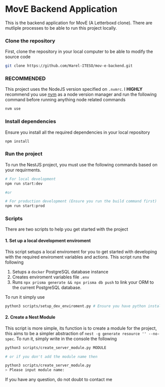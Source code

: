 # MovE Backend Application

This is the backend application for MovE (A Letterboxd clone). There are mutliple processes to be able to run this project locally.

### Clone the repository

First, clone the repository in your local computer to be able to modify the source code

```bash
git clone https://github.com/Harel-ITESO/mov-e-backend.git


```

### RECOMMENDED

This project uses the NodeJS version specified on `.nvmrc`. I **HIGHLY** recommend you use [nvm](https://github.com/nvm-sh/nvm) as a node version manager and run the following command before running anything node related commands

```bash
nvm use
```

### Install dependencies

Ensure you install all the required dependencies in your local repository

```bash
npm install
```

### Run the project

To run the NestJS project, you must use the following commands based on your requirments.

```bash
# For local development
npm run start:dev

#or

# For production development (Ensure you run the build command first)
npm run start:prod
```

### Scripts

There are two scripts to help you get started with the project

#### 1. Set up a local development enviroment

This script setups a local enviroment for you to get started with developing with the required enviroment variables and actions. This script runs the following

1. Setups a `docker` PostgreSQL database instance
2. Creates enviroment variables file `.env`
3. Runs `npx prisma generate && npx prisma db push` to link your ORM to the current PostgreSQL database.

To run it simply use

```bash
python3 scripts/setup_dev_enviroment.py # Ensure you have python installed
```

#### 2. Create a Nest Module

This script is more simple, its function is to create a module for the project, this aims to be a simpler abstraction of `nest -g generate resource '' --no-spec`. To run it, simply write in the console the following

```bash
python3 scripts/create_server_module.py MODULE

# or if you don't add the module name then

python3 scripts/create_server_module.py
> Please input module name:
```

If you have any question, do not doubt to contact me

